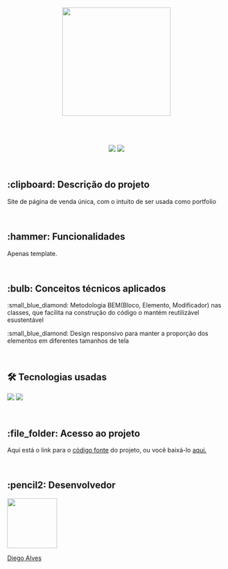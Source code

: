<h1 align="center">
<img src="https://user-images.githubusercontent.com/88466458/163736723-b3a1dc79-3d1b-4535-ac53-00a5999c6411.png" width="250">
</h1>
<br>
<br>
<p align="center">
<img src="https://img.shields.io/static/v1?label=VERSION&message=0.1.1&color=blue&style=for-the-badge"/>
<img src="http://img.shields.io/static/v1?label=STATUS&message=EM%20DESENVOLVIMENTO&color=brightgreen&style=for-the-badge"/>
</p>
<br>
<h2>:clipboard: Descrição do projeto</h2>
<p>Site de página de venda única, com o intuito de ser usada como portfolio</p>
<br>
<h2> :hammer: Funcionalidades</h2>
<p>Apenas template.</p>
<br>
<h2>:bulb: Conceitos técnicos aplicados</h2>
<p>:small_blue_diamond: Metodologia BEM(Bloco, Elemento, Modificador) nas classes, que facilita na construção do código o mantém reutilizável esustentável</p>
<p>:small_blue_diamond: Design responsivo para manter a proporção dos elementos em diferentes tamanhos de tela</p>
<br>
<h2>🛠️ Tecnologias usadas</h2>
<p>
<img src="https://img.shields.io/badge/HTML5-E34F26?style=for-the-badge&logo=html5&logoColor=white">
<img src="https://img.shields.io/badge/CSS3-1572B6?style=for-the-badge&logo=css3&logoColor=white">
</p>
<br>
<h2>:file_folder: Acesso ao projeto</h2>
<p>Aqui está o link para o <a href="https://github.com/dieggoalves/alura-plus">código fonte</a> do projeto, ou você baixá-lo <a href="https://github.com/dieggoalves/alura-plus/archive/refs/heads/main.zip">aqui.</a></p>
<br>
<h2>:pencil2: Desenvolvedor</h2>
<a href="https://github.com/dieggoalves"><img src="https://avatars.githubusercontent.com/u/88466458?v=4" width=115><p>Diego Alves</p></a>
